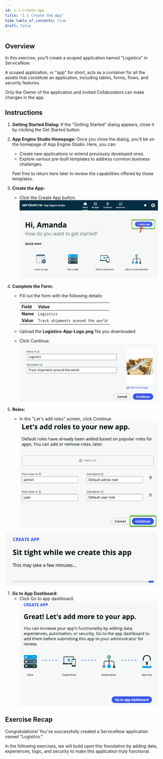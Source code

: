 ```yaml
---
id: 1.1-create-app
title: "1.1 Create the App"
hide_table_of_contents: true
draft: false
---
```


## Overview

In this exercise, you'll create a scoped application named "Logistics" in ServiceNow.

A scoped application, or "app" for short, acts as a container for all the assets that constitute an application, including tables, forms, flows, and security features.

Only the Owner of the application and invited Collaborators can make changes in the app. 


## Instructions

1. **Getting Started Dialog:** If the "Getting Started" dialog appears, close it by clicking the <span className="button-purple">Get Started</span> button.


2. **App Engine Studio Homepage:** Once you close the dialog, you'll be on the homepage of App Engine Studio. Here, you can:
   - Create new applications or extend previously developed ones.
   - Explore various pre-built templates to address common business challenges.

   Feel free to return here later to review the capabilities offered by these templates.


3. **Create the App:**
   - Click the <span className="button-purple">Create App</span> button.
   ![](../images/2023-11-06-10-31-01.png)


4. **Complete the Form:**
   - Fill out the form with the following details:

     |Field|Value 
     |--|--
     |**Name** | `Logistics` 
     |**Value**| `Track shipments around the world`

   - Upload the **Logistics-App-Logo.png** file you downloaded.
   - Click <span className="button-purple">Continue</span>.
   ![](../images/2023-12-06-22-23-45.png)


6. **Roles:**
   - In the "Let's add roles" screen, click <span className="button-purple">Continue</span>.
   ![](../images/2023-10-18-14-06-33.png)


![](../images/2023-11-04-17-19-39.png)


7. **Go to App Dashboard**:
   - Click <span className="button-purple">Go to app dashboard</span>.
   ![](../images/2023-11-04-17-19-57.png)


## Exercise Recap

Congratulations! You've successfully created a ServiceNow application named "Logistics."

In the following exercises, we will build upon this foundation by adding data, experiences, logic, and security to make this application truly functional.